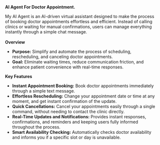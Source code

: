 ﻿**AI Agent For Doctor Appointment.**

My AI Agent is an AI-driven virtual assistant designed to make the process of booking doctor appointments effortless and efficient. Instead of calling clinics or waiting for manual confirmations, users can manage everything instantly through a simple chat message.\
\
**Overview**

- **Purpose:** Simplify and automate the process of scheduling, rescheduling, and canceling doctor appointments.
- **Goal:** Eliminate waiting times, reduce communication friction, and enhance patient convenience with real-time responses.

**Key Features**

- **Instant Appointment Booking:** Book doctor appointments immediately through a simple text message.
- **Effortless Rescheduling:** Change your appointment date or time at any moment, and get instant confirmation of the update.
- **Quick Cancellations:** Cancel your appointments easily through a single command, without needing to contact the clinic directly.
- **Real-Time Updates and Notifications:** Provides instant responses, confirmations, and reminders and keeping users fully informed throughout the process.
- **Smart Availability Checking:** Automatically checks doctor availability and informs you if a specific slot or day is unavailable.





